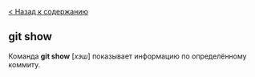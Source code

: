 [< Назад к содержанию](./readme.md)


## git show

Команда **git show** [*хэш*] показывает информацию по определённому коммиту.